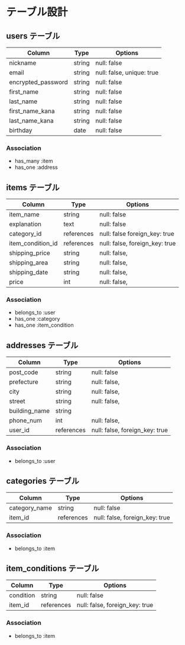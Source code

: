 # テーブル設計

## users テーブル

| Column               | Type   | Options                   |
| -------------------  | ------ | ------------------------- |
| nickname             | string | null: false               |
| email                | string | null: false, unique: true |
| encrypted_password   | string | null: false               |
| first_name           | string | null: false               |
| last_name            | string | null: false               |
| first_name_kana      | string | null: false               |
| last_name_kana       | string | null: false               |
| birthday             | date   | null: false               |

### Association

- has_many :item
- has_one  :address

## items テーブル

| Column              | Type       | Options                        |
| ------------------- | ---------- | ------------------------------ |
| item_name           | string     | null: false                    |
| explanation         | text       | null: false                    |
| category_id         | references | null: false  foreign_key: true |
| item_condition_id   | references | null: false, foreign_key: true |
| shipping_price      | string     | null: false,                   |
| shipping_area       | string     | null: false,                   |
| shipping_date       | string     | null: false,                   |
| price               | int        | null: false,                   |

### Association

- belongs_to :user
- has_one  :category
- has_one  :item_condition


## addresses テーブル

| Column          | Type       | Options                        |
| --------------- | ---------- | ------------------------------ |
| post_code       | string     | null: false                    |
| prefecture      | string     | null: false,                   |
| city            | string     | null: false,                   |
| street          | string     | null: false,                   |
| building_name   | string     |                                |
| phone_num       | int        | null: false,                   |
| user_id         | references | null: false, foreign_key: true |

### Association

- belongs_to :user

## categories テーブル

| Column          | Type       | Options                        |
| --------------- | ---------- | ------------------------------ |
| category_name   | string     | null: false                    |
| item_id         | references | null: false, foreign_key: true |

### Association

- belongs_to :item

## item_conditions テーブル

| Column          | Type       | Options                        |
| --------------- | ---------- | ------------------------------ |
| condition       | string     | null: false                    |
| item_id         | references | null: false, foreign_key: true |

### Association

- belongs_to :item
